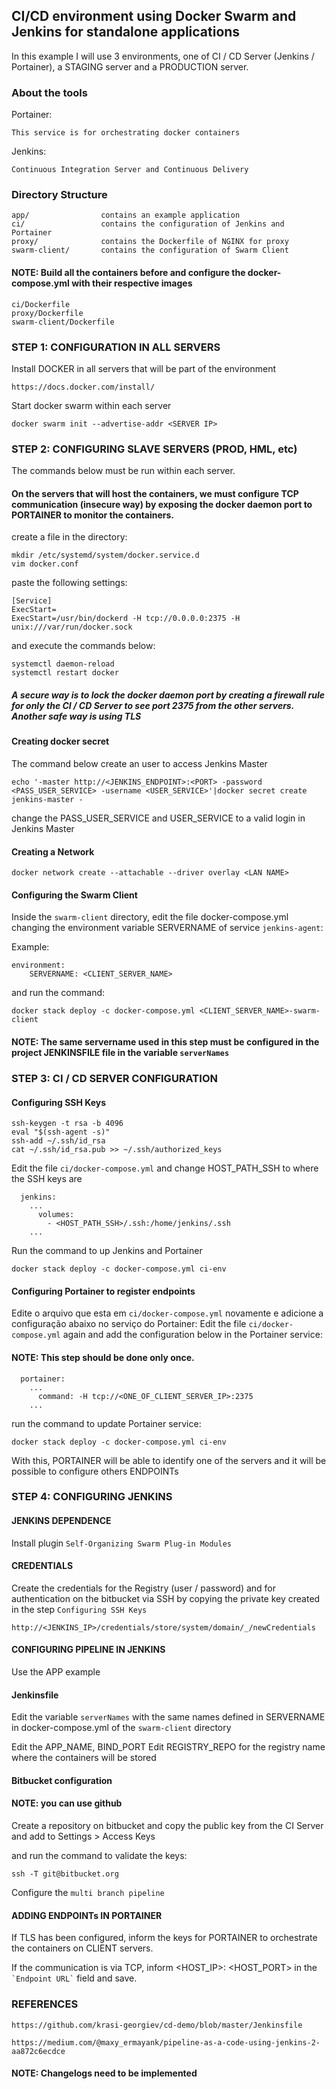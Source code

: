 ## CI/CD environment using Docker Swarm and Jenkins for standalone applications

In this example I will use 3 environments, one of CI / CD Server (Jenkins / Portainer), a STAGING server and a PRODUCTION server.

### About the tools

Portainer:

    This service is for orchestrating docker containers

Jenkins:

    Continuous Integration Server and Continuous Delivery

### Directory Structure

    app/                contains an example application
    ci/                 contains the configuration of Jenkins and Portainer
    proxy/              contains the Dockerfile of NGINX for proxy
    swarm-client/       contains the configuration of Swarm Client

#### NOTE: Build all the containers before and configure the docker-compose.yml with their respective images

    ci/Dockerfile
    proxy/Dockerfile
    swarm-client/Dockerfile

### STEP 1: CONFIGURATION IN ALL SERVERS

Install DOCKER in all servers that will be part of the environment

    https://docs.docker.com/install/

Start docker swarm within each server

    docker swarm init --advertise-addr <SERVER IP>

### STEP 2: CONFIGURING SLAVE SERVERS (PROD, HML, etc)

The commands below must be run within each server.

#### On the servers that will host the containers, we must configure TCP communication (insecure way) by exposing the docker daemon port to PORTAINER to monitor the containers.

create a file in the directory:

    mkdir /etc/systemd/system/docker.service.d
    vim docker.conf

paste the following settings:

    [Service]
    ExecStart=
    ExecStart=/usr/bin/dockerd -H tcp://0.0.0.0:2375 -H unix:///var/run/docker.sock

and execute the commands below:

    systemctl daemon-reload
    systemctl restart docker

##### A secure way is to lock the docker daemon port by creating a firewall rule for only the CI / CD Server to see port 2375 from the other servers. Another safe way is using TLS

#### Creating docker secret

The command below create an user to access Jenkins Master

    echo '-master http://<JENKINS_ENDPOINT>:<PORT> -password <PASS_USER_SERVICE> -username <USER_SERVICE>'|docker secret create jenkins-master -

change the PASS_USER_SERVICE and USER_SERVICE to a valid login in Jenkins Master

#### Creating a Network

    docker network create --attachable --driver overlay <LAN NAME>

#### Configuring the Swarm Client

Inside the ``` swarm-client ``` directory, edit the file docker-compose.yml
changing the environment variable SERVERNAME of service ``` jenkins-agent ```:

Example:

    environment:
        SERVERNAME: <CLIENT_SERVER_NAME>

and run the command:

    docker stack deploy -c docker-compose.yml <CLIENT_SERVER_NAME>-swarm-client

#### NOTE: The same servername used in this step must be configured in the project JENKINSFILE file in the variable ``` serverNames ```

### STEP 3: CI / CD SERVER CONFIGURATION

#### Configuring SSH Keys

    ssh-keygen -t rsa -b 4096
    eval "$(ssh-agent -s)"
    ssh-add ~/.ssh/id_rsa
    cat ~/.ssh/id_rsa.pub >> ~/.ssh/authorized_keys

Edit the file ``` ci/docker-compose.yml ``` and change HOST_PATH_SSH to where the SSH keys are

      jenkins:
        ...
          volumes:
            - <HOST_PATH_SSH>/.ssh:/home/jenkins/.ssh
        ...

Run the command to up Jenkins and Portainer

    docker stack deploy -c docker-compose.yml ci-env

#### Configuring Portainer to register endpoints

Edite o arquivo que esta em ``` ci/docker-compose.yml ```  novamente e adicione a configuração abaixo no serviço do Portainer:
Edit the file ``` ci/docker-compose.yml ``` again and add the configuration below in the Portainer service:

#### NOTE: This step should be done only once.

      portainer:
        ...
          command: -H tcp://<ONE_OF_CLIENT_SERVER_IP>:2375
        ...

run the command to update Portainer service:

    docker stack deploy -c docker-compose.yml ci-env

With this, PORTAINER will be able to identify one of the servers and it will be possible to configure others ENDPOINTs

### STEP 4: CONFIGURING JENKINS

#### JENKINS DEPENDENCE

Install plugin ``` Self-Organizing Swarm Plug-in Modules ```

#### CREDENTIALS

Create the credentials for the Registry (user / password) and for authentication on the bitbucket via SSH by copying the private key created in the step ``` Configuring SSH Keys ```
    
    http://<JENKINS_IP>/credentials/store/system/domain/_/newCredentials

#### CONFIGURING PIPELINE IN JENKINS

Use the APP example

#### Jenkinsfile

Edit the variable ``` serverNames ``` with the same names defined in SERVERNAME in docker-compose.yml of the ``` swarm-client ``` directory

Edit the APP_NAME, BIND_PORT
Edit REGISTRY_REPO for the registry name where the containers will be stored

#### Bitbucket configuration

#### NOTE: you can use github

Create a repository on bitbucket and copy the public key from the CI Server and add to Settings > Access Keys

and run the command to validate the keys:
    
    ssh -T git@bitbucket.org

Configure the ``` multi branch pipeline ```

#### ADDING ENDPOINTs IN PORTAINER

If TLS has been configured, inform the keys for PORTAINER to orchestrate the containers on CLIENT servers.

If the communication is via TCP, inform <HOST_IP>: <HOST_PORT> in the `` `Endpoint URL` `` field and save.

### REFERENCES

    https://github.com/krasi-georgiev/cd-demo/blob/master/Jenkinsfile
    
    https://medium.com/@maxy_ermayank/pipeline-as-a-code-using-jenkins-2-aa872c6ecdce

#### NOTE: Changelogs need to be implemented